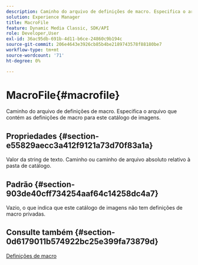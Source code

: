 ```yaml
---
description: Caminho do arquivo de definições de macro. Especifica o arquivo que contém as definições de macro para este catálogo de imagens.
solution: Experience Manager
title: MacroFile
feature: Dynamic Media Classic, SDK/API
role: Developer,User
exl-id: 36ac95db-691b-4d11-b6ce-24860c9b194c
source-git-commit: 206e4643e3926cb85b4be2189743578f88180be7
workflow-type: tm+mt
source-wordcount: '71'
ht-degree: 0%

---
```


# MacroFile{#macrofile}

Caminho do arquivo de definições de macro. Especifica o arquivo que contém as definições de macro para este catálogo de imagens.

## Propriedades {#section-e55829aecc3a412f9121a73d70f83a1a}

Valor da string de texto. Caminho ou caminho de arquivo absoluto relativo à pasta de catálogo.

## Padrão {#section-903de40cff734254aaf64c14258dc4a7}

Vazio, o que indica que este catálogo de imagens não tem definições de macro privadas.

## Consulte também {#section-0d6179011b574922bc25e399fa73879d}

[Definições de macro](../../../../../is-api/image-catalog/image-serving-api-ref/c-image-catalog-reference/c-macro-definition-reference/c-macro-definition-reference.md#concept-5ec73f7636c1496fba1e94094e694e79)
